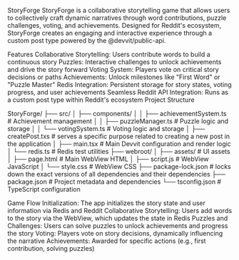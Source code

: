 StoryForge
StoryForge is a collaborative storytelling game that allows users to collectively craft dynamic narratives through word contributions, puzzle challenges, voting, and achievements. Designed for Reddit's ecosystem, StoryForge creates an engaging and interactive experience through a custom post type powered by the @devvit/public-api.

Features
Collaborative Storytelling: Users contribute words to build a continuous story
Puzzles: Interactive challenges to unlock achievements and drive the story forward
Voting System: Players vote on critical story decisions or paths
Achievements: Unlock milestones like "First Word" or "Puzzle Master"
Redis Integration: Persistent storage for story states, voting progress, and user achievements
Seamless Reddit API Integration: Runs as a custom post type within Reddit's ecosystem
Project Structure

StoryForge/
├── src/
│   ├── components/
│   │   ├── achievementSystem.ts  # Achievement management
│   │   ├── puzzleManager.ts      # Puzzle logic and storage
│   │   └── votingSystem.ts       # Voting logic and storage
│   ├── createPost.txs            # serves a specific purpose related to creating a new post in the application
│   ├── main.tsx                  # Main Devvit configuration and render logic
│   └── redis.ts                  # Redis test utilities
├── webroot/
│   ├── assets/                   # UI assets
│   ├── page.html                 # Main WebView HTML
│   ├── script.js                 # WebView JavaScript
│   └── style.css                 # WebView CSS
├── package-lock.json             # locks down the exact versions of all dependencies and their dependencies 
├── package.json                  # Project metadata and dependencies
└── tsconfig.json                 # TypeScript configuration

Game Flow
Initialization: The app initializes the story state and user information via Redis and Reddit
Collaborative Storytelling: Users add words to the story via the WebView, which updates the state in Redis
Puzzles and Challenges: Users can solve puzzles to unlock achievements and progress the story
Voting: Players vote on story decisions, dynamically influencing the narrative
Achievements: Awarded for specific actions (e.g., first contribution, solving puzzles)
